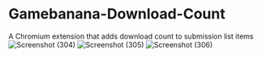 # Gamebanana-Download-Count
A Chromium extension that adds download count to submission list items
![Screenshot (304)](https://github.com/user-attachments/assets/3871e954-05c0-461c-941d-5879f603e394)
![Screenshot (305)](https://github.com/user-attachments/assets/fe0b11f6-5067-45c7-a67f-94d85e1f53b3)
![Screenshot (306)](https://github.com/user-attachments/assets/50c55e1d-9cf7-4876-8970-097af6f01492)
